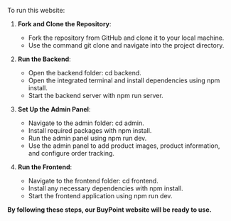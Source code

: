 To run this  website:

1. **Fork and Clone the Repository**:  
   - Fork the repository from GitHub and clone it to your local machine.  
   - Use the command git clone <your-forked-repo-url> and navigate into the project directory.  

2. **Run the Backend**:
   - Open the backend folder: cd backend.  
   - Open the integrated terminal and install dependencies using npm install.  
   - Start the backend server with npm run server.

3. **Set Up the Admin Panel**:  
   - Navigate to the admin folder: cd admin.  
   - Install required packages with npm install.  
   - Run the admin panel using npm run dev.  
   - Use the admin panel to add product images, product information, and configure order tracking.

4. **Run the Frontend**:  
   - Navigate to the frontend folder: cd frontend.  
   - Install any necessary dependencies with npm install.  
   - Start the frontend application using npm run dev.

**By following these steps, our BuyPoint website will be ready to use.**







